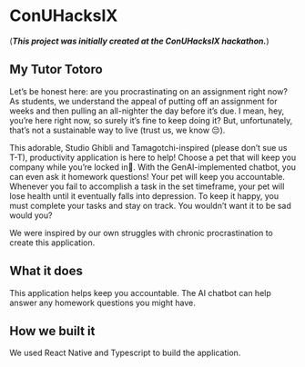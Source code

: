 # ConUHacksIX
(***This project was initially created at the ConUHacksIX hackathon.***)

## My Tutor Totoro

Let’s be honest here: are you procrastinating on an assignment right now? As students, we understand the appeal of putting off an assignment for weeks and then pulling an all-nighter the day before it’s due. I mean, hey, you’re here right now, so surely it’s fine to keep doing it? But, unfortunately, that’s not a sustainable way to live (trust us, we know 😔). 

This adorable, Studio Ghibli and Tamagotchi-inspired (please don’t sue us T-T), productivity application is here to help! Choose a pet that will keep you company while you’re locked in💪. With the GenAI-implemented chatbot, you can even ask it homework questions! Your pet will keep you accountable. Whenever you fail to accomplish a task in the set timeframe, your pet will lose health until it eventually falls into depression. To keep it happy, you must complete your tasks and stay on track. You wouldn’t want it to be sad would you? 

We were inspired by our own struggles with chronic procrastination to create this application.

## What it does
This application helps keep you accountable. The AI chatbot can help answer any homework questions you might have.

## How we built it
We used React Native and Typescript to build the application.
